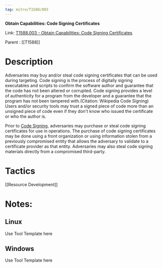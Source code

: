 ```yaml
---
tag: mitre/T1588/003
---
```


**Obtain Capabilities: Code Signing Certificates**

Link: [T1588.003 - Obtain Capabilities: Code Signing Certificates](https://attack.mitre.org/techniques/T1588/003)

Parent : [[T1588]]


# Description

Adversaries may buy and/or steal code signing certificates that can be used during targeting. Code signing is the process of digitally signing executables and scripts to confirm the software author and guarantee that the code has not been altered or corrupted. Code signing provides a level of authenticity for a program from the developer and a guarantee that the program has not been tampered with.(Citation: Wikipedia Code Signing) Users and/or security tools may trust a signed piece of code more than an unsigned piece of code even if they don't know who issued the certificate or who the author is.

Prior to [Code Signing](https://attack.mitre.org/techniques/T1553/002), adversaries may purchase or steal code signing certificates for use in operations. The purchase of code signing certificates may be done using a front organization or using information stolen from a previously compromised entity that allows the adversary to validate to a certificate provider as that entity. Adversaries may also steal code signing materials directly from a compromised third-party.

# Tactics


[[Resource Development]]


# Notes:

## Linux

Use Tool Template here

## Windows

Use Tool Template here